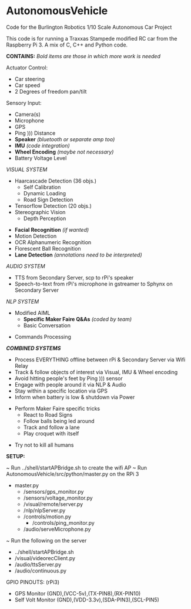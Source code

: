 # AutonomousVehicle
Code for the Burlington Robotics 1/10 Scale Autonomous Car Project

This code is for running a Traxxas Stampede modified RC car from the Raspberry Pi 3.
A mix of C, C++ and Python code.


<b>CONTAINS:</b>
<i>Bold items are those in which more work is needed</i>

Actuator Control:
- Car steering
- Car speed
- 2 Degrees of freedom pan/tilt

Sensory Input:
- Camera(s)
- Microphone
- GPS
- Ping ))) Distance
- <b>Speaker</b> <i>(bluetooth or separate amp too)</i>
- <b>IMU</b> <i>(code integration)</i>
- <b>Wheel Encoding</b> <i>(maybe not necessary)</i>
- Battery Voltage Level

<i>VISUAL SYSTEM</i>
+ Haarcascade Detection (36 objs.)
  - Self Calibration
  - Dynamic Loading
  - Road Sign Detection
+ Tensorflow Detection (20 objs.)
+ Stereographic Vision 
  - Depth Perception
- <b>Facial Recognition</b> <i>(if wanted)</i>
- Motion Detection
- OCR Alphanumeric Recognition
- Florescent Ball Recognition
- <b>Lane Detection</b> <i>(annotations need to be interpreted)</i>

<i>AUDIO SYSTEM</i>
- TTS from Secondary Server, scp to rPi's speaker
- Speech-to-text from rPi's microphone in gstreamer to Sphynx on Secondary Server

<i>NLP SYSTEM</i>
+ Modified AIML
  - <b>Specific Maker Faire Q&As</b> <i>(coded by team)</i>
  - Basic Conversation
- Commands Processing


<b><i>COMBINED SYSTEMS</i></b>
- Process EVERYTHING offline between rPi & Secondary Server via Wifi Relay
- Track & follow objects of interest via Visual, IMU & Wheel encoding
- Avoid hitting people's feet by Ping ))) sensor
- Engage with people around it via NLP & Audio
- Stay within a specific location via GPS
- Inform when battery is low & shutdown via Power
+ Perform Maker Faire specific tricks
  - React to Road Signs
  - Follow balls being led around 
  - Track and follow a lane
  - Play croquet with itself
- Try not to kill all humans


<b>SETUP:</b>

~ Run ../shell/startAPBridge.sh to create the wifi AP
~ Run AutonomousVehicle/src/python/master.py on the RPi 3
+ master.py
  - /sensors/gps_monitor.py
  - /sensors/voltage_monitor.py
  - /visual/remote/server.py
  - /nlp/nlpServer.py
  + /controls/motion.py
    - /controls/ping_monitor.py
  - /audio/serveMicrophone.py

~ Run the following on the server 
- ../shell/startAPBridge.sh
- /visual/videorecClient.py
- /audio/ttsServer.py
- /audio/continuous.py

GPIO PINOUTS: (rPi3)
- GPS Monitor (GND),(VCC-5v),(TX-PIN8),(RX-PIN10)
- Self Volt Monitor (GND),(VDD-3.3v),(SDA-PIN3),(SCL-PIN5)

